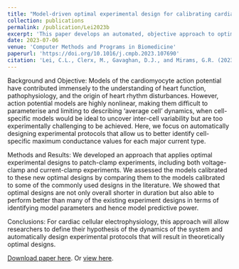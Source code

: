 ```yaml
---
title: "Model-driven optimal experimental design for calibrating cardiac electrophysiology models"
collection: publications
permalink: /publication/Lei2023b
excerpt: 'This paper develops an automated, objective approach to optimise experimental designs for calibrating cardiac electrophysiology models.'
date: 2023-07-06
venue: 'Computer Methods and Programs in Biomedicine'
paperurl: 'https://doi.org/10.1016/j.cmpb.2023.107690'
citation: 'Lei, C.L., Clerx, M., Gavaghan, D.J., and Mirams, G.R. (2023). &quot;Model-driven optimal experimental design for calibrating cardiac electrophysiology models.&quot; <i>Computer Methods and Programs in Biomedicine</i>, 107690.'
---
```

Background and Objective: Models of the cardiomyocyte action potential have contributed immensely to the understanding of heart function, pathophysiology, and the origin of heart rhythm disturbances. However, action potential models are highly nonlinear, making them difficult to parameterise and limiting to describing ‘average cell’ dynamics, when cell-specific models would be ideal to uncover inter-cell variability but are too experimentally challenging to be achieved. Here, we focus on automatically designing experimental protocols that allow us to better identify cell-specific maximum conductance values for each major current type.

Methods and Results: We developed an approach that applies optimal experimental designs to patch-clamp experiments, including both voltage-clamp and current-clamp experiments. We assessed the models calibrated to these new optimal designs by comparing them to the models calibrated to some of the commonly used designs in the literature. We showed that optimal designs are not only overall shorter in duration but also able to perform better than many of the existing experiment designs in terms of identifying model parameters and hence model predictive power.

Conclusions: For cardiac cellular electrophysiology, this approach will allow researchers to define their hypothesis of the dynamics of the system and automatically design experimental protocols that will result in theoretically optimal designs.


[Download paper here](http://chonlei.github.io/files/Lei2023b.pdf). Or [view here](https://doi.org/10.1016/j.cmpb.2023.107690).
